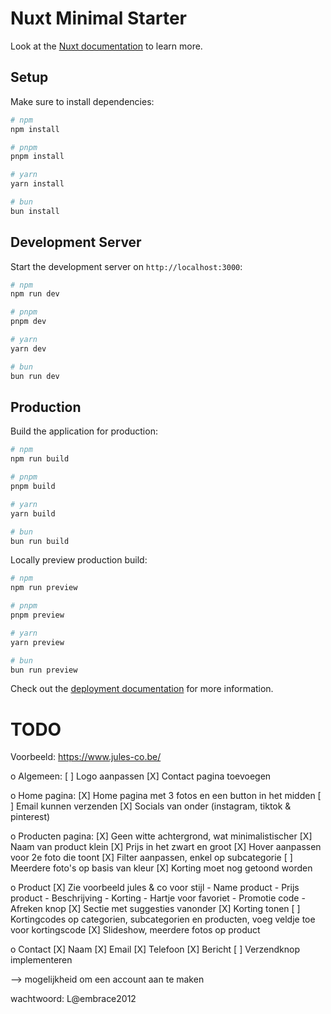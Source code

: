 # Nuxt Minimal Starter

Look at the [Nuxt documentation](https://nuxt.com/docs/getting-started/introduction) to learn more.

## Setup

Make sure to install dependencies:

```bash
# npm
npm install

# pnpm
pnpm install

# yarn
yarn install

# bun
bun install
```

## Development Server

Start the development server on `http://localhost:3000`:

```bash
# npm
npm run dev

# pnpm
pnpm dev

# yarn
yarn dev

# bun
bun run dev
```

## Production

Build the application for production:

```bash
# npm
npm run build

# pnpm
pnpm build

# yarn
yarn build

# bun
bun run build
```

Locally preview production build:

```bash
# npm
npm run preview

# pnpm
pnpm preview

# yarn
yarn preview

# bun
bun run preview
```

Check out the [deployment documentation](https://nuxt.com/docs/getting-started/deployment) for more information.



# TODO

Voorbeeld: https://www.jules-co.be/

o Algemeen:
    [ ] Logo aanpassen
    [X] Contact pagina toevoegen

o Home pagina:
    [X] Home pagina met 3 fotos en een button in het midden
    [ ] Email kunnen verzenden
    [X] Socials van onder (instagram, tiktok & pinterest)

o Producten pagina: 
    [X] Geen witte achtergrond, wat minimalistischer
    [X] Naam van product klein
    [X] Prijs in het zwart en groot
    [X] Hover aanpassen voor 2e foto die toont
    [X] Filter aanpassen, enkel op subcategorie
    [ ] Meerdere foto's op basis van kleur
    [X] Korting moet nog getoond worden

o Product 
    [X] Zie voorbeeld jules & co voor stijl
        - Name product
        - Prijs product
        - Beschrijving
        - Korting
        - Hartje voor favoriet
        - Promotie code
        - Afreken knop
    [X] Sectie met suggesties vanonder
    [X] Korting tonen
    [ ] Kortingcodes op categorien, subcategorien en producten, voeg veldje toe voor kortingscode
    [X] Slideshow, meerdere fotos op product

o Contact
    [X] Naam
    [X] Email
    [X] Telefoon
    [X] Bericht
    [ ] Verzendknop implementeren


--> mogelijkheid om een account aan te maken

wachtwoord: L@embrace2012